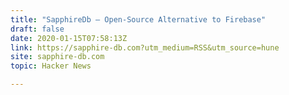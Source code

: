 ```yaml
---
title: "SapphireDb – Open-Source Alternative to Firebase"
draft: false
date: 2020-01-15T07:58:13Z
link: https://sapphire-db.com?utm_medium=RSS&utm_source=hune
site: sapphire-db.com
topic: Hacker News  

---
```

